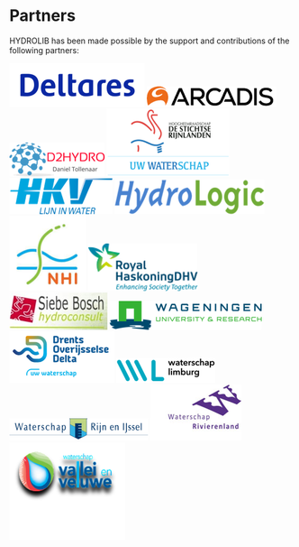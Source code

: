 # Partners

HYDROLIB has been made possible by the support and contributions of the following partners:

[![Deltares](../images/Deltares_logo.png)](https://www.deltares.nl/en/)    [![ARCADIS](../images/arcadis_logo.png)](https://www.arcadis.com/nl-nl)    [![D2HYDRO](../images/D2HYDRO_logo.png)](https://d2hydro.nl/)    [![Hoogheemraadschap De Stichtse Rijnlanden](../images/HDSR_logo.png)](https://www.hdsr.nl/)    [![HKV lijn in water](../images/HKV_logo.png)](https://www.hkv.nl/)    [![HydroLogic](../images/hydrologic_logo.png)](https://www.hydrologic.nl/)    [![NHI](../images/NHI_logo.png)](https://www.nhi.nu/)    [![RHDHV](../images/RHDHV_logo.png)](https://global.royalhaskoningdhv.com/)    [![Siebe Bosch hydroconsult](../images/hydroconsult_logo.jpg)](https://nl.linkedin.com/in/siebebosch)    [![Wageningen University Research](../images/wur_logo.png)](https://www.wur.nl/en.htm)    [![Waterschap Drentse Overijsselse Delta](../images/wdod_logo.png)](https://www.wdodelta.nl/)    [![Waterschap Limburg](../images/WL_logo.png)](https://www.waterschaplimburg.nl/)    [![Waterschap Rijn en IJssel](../images/WRIJ_logo.png)](https://www.wrij.nl/)    [![Waterschap Rivierenland](../images/Rivierenland_logo.png)](https://www.waterschaprivierenland.nl/)    [![Waterschap Vallei en Veluwe](../images/wVV_logo.png)](https://www.vallei-veluwe.nl/)  

